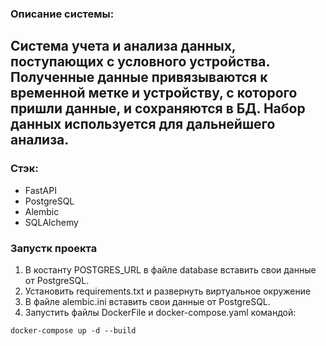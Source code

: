 ### Описание системы:
Система учета и анализа данных, поступающих с условного устройства. Полученные данные привязываются к временной метке и устройству, с которого пришли данные, и сохраняются в БД. Набор данных используется для дальнейшего анализа. 
---

### Стэк:
- FastAPI
- PostgreSQL
- Alembic
- SQLAlchemy

### Запустк проекта

1) В костанту POSTGRES_URL в файле database вставить свои данные от PostgreSQL.
2) Установить requirements.txt и развернуть виртуальное окружение
3) В файле alembic.ini вставить свои данные от PostgreSQL.
4) Запустить файлы DockerFile и docker-compose.yaml командой:
```
docker-compose up -d --build
```
